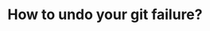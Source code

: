 ---
title: How to undo your git failure?
tags: [External Post, Git]
style: fill
color: warning
description: Using `git reflog` and `git reset` to save your code.
external_url: https://blog.usejournal.com/how-to-undo-your-git-failure-b76e31ecac74
---